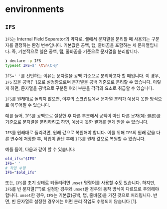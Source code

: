 # environments

## `IFS`

`IFS`는 Internal Field Separator의 약자로, 쉘에서 문자열을 분리할 때 사용되는 구분자를 결정하는 환경 변수입니다.
기본값은 공백, 탭, 줄바꿈을 포함하는 세 문자열입니다.
즉, 기본적으로 쉘은 공백, 탭, 줄바꿈을 기준으로 문자열을 분리합니다.

```bash
❯ declare -p IFS
typeset IFS=$' \t\n\C-@'
```

`IFS=' '`를 선언하는 이유는 문자열을 공백 기준으로 분리하고자 할 때입니다.
이 경우, `IFS` 값을 공백(' ')으로 설정함으로써 문자열을 공백 기준으로 분리할 수 있습니다.
이렇게 하면, 문자열을 공백으로 구분된 여러 부분을 각각의 요소로 취급할 수 있습니다.

`IFS`를 원래대로 돌리지 않으면, 이후의 스크립트에서 문자열 분리가 예상치 못한 방식으로 이루어질 수 있습니다.

예를 들어, `IFS`를 공백으로 설정한 후 다른 부분에서 공백이 아닌 다른 문자(예: 콜론)를 기준으로 문자열을 분리하려고 하면, 예상치 못한 결과를 얻게 받을 수 있습니다.

`IFS`를 원래대로 돌리려면, 원래 값으로 복원해야 합니다.
이를 위해 `IFS`의 원래 값을 다른 변수에 저장한 후, 작업이 끝난 후에 `IFS`를 원래 값으로 복원할 수 있습니다.

예를 들어, 다음과 같이 할 수 있습니다:

```bash
old_ifs="$IFS"
IFS=' '
# 작업 수행
IFS="$old_ifs"
```

또는, `IFS`를 초기 상태로 되돌리려면 `unset` 명령어를 사용할 수도 있습니다. 하지만, `IFS`를 빈 문자열("")로 설정한 경우와 `unset`한 경우의 동작 방식이 다르므로 주의해야 합니다. `unset`한 경우, `IFS`는 기본값(공백, 탭, 줄바꿈)을 가진 것으로 처리됩니다. 반면, 빈 문자열로 설정한 경우에는 어떤 분리 작업도 수행되지 않습니다 [1].
